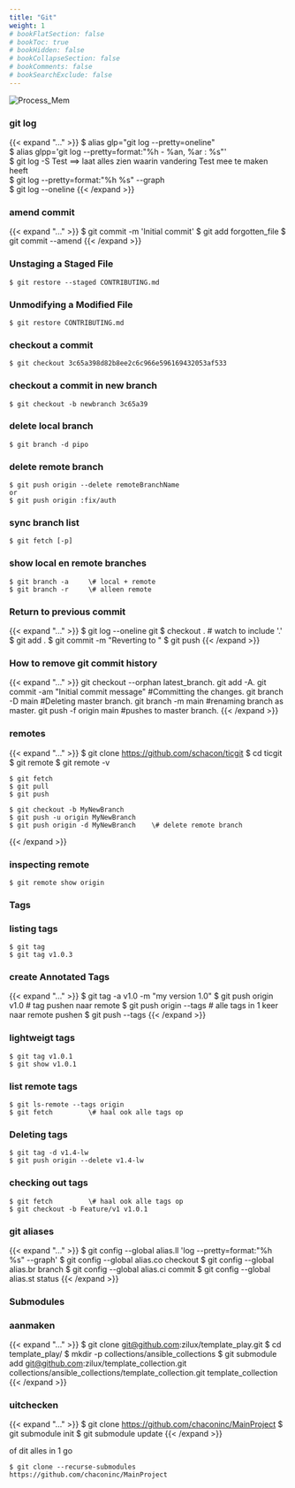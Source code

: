 ```yaml
---
title: "Git"
weight: 1
# bookFlatSection: false
# bookToc: true
# bookHidden: false
# bookCollapseSection: false
# bookComments: false
# bookSearchExclude: false
---
```


![Process_Mem](/images/git.png)


### git log 
{{< expand "..." >}}
    $ alias glp="git log --pretty=oneline"  
    $ alias glpp='git log --pretty=format:"%h - %an, %ar : %s"'  
    $ git log -S Test      ==> laat alles zien waarin vandering Test mee te maken heeft  
    $ git log --pretty=format:"%h %s" --graph  
    $ git log --oneline
{{< /expand >}}

### amend commit

{{< expand "..." >}}
    $ git commit -m 'Initial commit'
    $ git add forgotten_file
    $ git commit --amend
{{< /expand >}}

### Unstaging a Staged File

    $ git restore --staged CONTRIBUTING.md

### Unmodifying a Modified File

    $ git restore CONTRIBUTING.md

### checkout a commit

    $ git checkout 3c65a398d82b8ee2c6c966e596169432053af533

### checkout a commit in new branch

    $ git checkout -b newbranch 3c65a39

### delete local branch

    $ git branch -d pipo

### delete remote branch

    $ git push origin --delete remoteBranchName
    or
    $ git push origin :fix/auth

### sync branch list

    $ git fetch [-p]

### show local en remote branches

    $ git branch -a     \# local + remote
    $ git branch -r     \# alleen remote

### Return to previous commit

{{< expand "..." >}}
    $ git log --oneline git 
    $ checkout <commit-id> .   # watch to include '.'
    $ git add .
    $ git commit -m "Reverting to <commit-id>"
    $ git push
{{< /expand >}}

### How to remove git commit history

{{< expand "..." >}}
    git checkout --orphan latest_branch.
    git add -A.
    git commit -am "Initial commit message" #Committing the changes.
    git branch -D main #Deleting master branch.
    git branch -m main #renaming branch as master.
    git push -f origin main #pushes to master branch.
{{< /expand >}}

### remotes

{{< expand "..." >}}
    $ git clone https://github.com/schacon/ticgit
    $ cd ticgit
    $ git remote
    $ git remote -v
    
    $ git fetch
    $ git pull
    $ git push 
    
    $ git checkout -b MyNewBranch
    $ git push -u origin MyNewBranch
    $ git push origin -d MyNewBranch    \# delete remote branch
{{< /expand >}}

### inspecting remote

    $ git remote show origin

### Tags

### listing tags

    $ git tag
    $ git tag v1.0.3

### create Annotated Tags

{{< expand "..." >}}
    $ git tag -a v1.0 -m "my version 1.0"
    $ git push origin v1.0          \# tag pushen naar remote
    $ git push origin --tags        \# alle tags in 1 keer naar remote pushen
    $ git push --tags
{{< /expand >}}

### lightweigt tags

    $ git tag v1.0.1
    $ git show v1.0.1

### list remote tags

    $ git ls-remote --tags origin
    $ git fetch         \# haal ook alle tags op

### Deleting tags

    $ git tag -d v1.4-lw
    $ git push origin --delete v1.4-lw

### checking out tags

    $ git fetch         \# haal ook alle tags op 
    $ git checkout -b Feature/v1 v1.0.1

### git aliases

{{< expand "..." >}}
    $ git config --global alias.ll 'log --pretty=format:"%h %s" --graph'
    $ git config --global alias.co checkout
    $ git config --global alias.br branch
    $ git config --global alias.ci commit
    $ git config --global alias.st status
{{< /expand >}}

### Submodules

### aanmaken

{{< expand "..." >}}
    $ git clone  git@github.com:zilux/template_play.git
    $ cd template_play/
    $ mkdir -p collections/ansible_collections
    $ git submodule add git@github.com:zilux/template_collection.git collections/ansible_collections/template_collection.git template_collection
{{< /expand >}}

### uitchecken

{{< expand "..." >}}
    $ git clone https://github.com/chaconinc/MainProject
    $ git submodule init
    $ git submodule update
{{< /expand >}}

of dit alles in 1 go

    $ git clone --recurse-submodules https://github.com/chaconinc/MainProject
